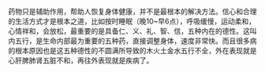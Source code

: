 药物只是辅助作用，帮助人恢复身体健康，并不是最根本的解决方法。信心和合理的生活方式才是根本之道，比如按时睡眠（晚10~早6点），呼吸缓慢，运动柔和，心情祥和，会放松，最重要的是具备仁、义、礼、智、信，五种内在的德性。这叫内五行，是生命内部最为重要的五种药，直接调整身体，速度非常快。而且很多病的根本原因也是这五种德性的不圆满所导致的木火土金水五行不全，外在表现就是心肝脾肺肾五脏不和，再往外表现就是疾病了。
